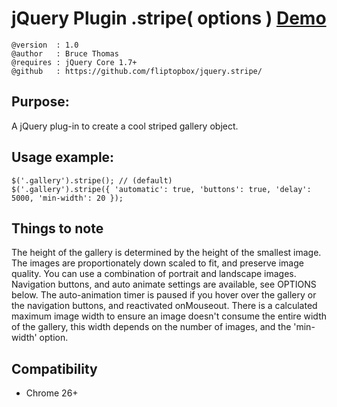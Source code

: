 # jQuery Plugin .stripe( options ) [Demo](http://fliptopbox.com/demo/stripe/)
    @version  : 1.0
    @author   : Bruce Thomas
    @requires : jQuery Core 1.7+
    @github   : https://github.com/fliptopbox/jquery.stripe/

## Purpose:

A jQuery plug-in to create a cool striped gallery object.

## Usage example:
    $('.gallery').stripe(); // (default)
    $('.gallery').stripe({ 'automatic': true, 'buttons': true, 'delay': 5000, 'min-width': 20 });

## Things to note

The height of the gallery is determined by the height of the smallest image. The images are proportionately down scaled to fit, and preserve image quality. You can use a combination of portrait and landscape images. Navigation buttons, and auto animate settings are available, see OPTIONS below. The auto-animation timer is paused if you hover over the gallery or the navigation buttons, and reactivated onMouseout. There is a calculated maximum image width to ensure an image doesn't consume the entire width of the gallery, this width depends on the number of images, and the 'min-width' option.

## Compatibility

* Chrome 26+